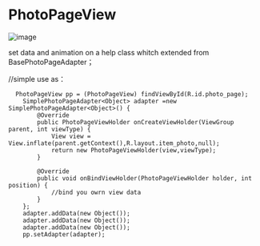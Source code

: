 # PhotoPageView

![image](https://github.com/cegrano/PhotoPageView/raw/master/Screenshot_2016-03-10.png)

set data and animation on a help class whitch extended from BasePhotoPageAdapter；

//simple use as：

      PhotoPageView pp = (PhotoPageView) findViewById(R.id.photo_page);
        SimplePhotoPageAdapter<Object> adapter =new SimplePhotoPageAdapter<Object>() {
            @Override
            public PhotoPageViewHolder onCreateViewHolder(ViewGroup parent, int viewType) {
                View view = View.inflate(parent.getContext(),R.layout.item_photo,null);
                return new PhotoPageViewHolder(view,viewType);
            }

            @Override
            public void onBindViewHolder(PhotoPageViewHolder holder, int position) {
                //bind you owrn view data
            }
        };
        adapter.addData(new Object());
        adapter.addData(new Object());
        adapter.addData(new Object());
        pp.setAdapter(adapter);
